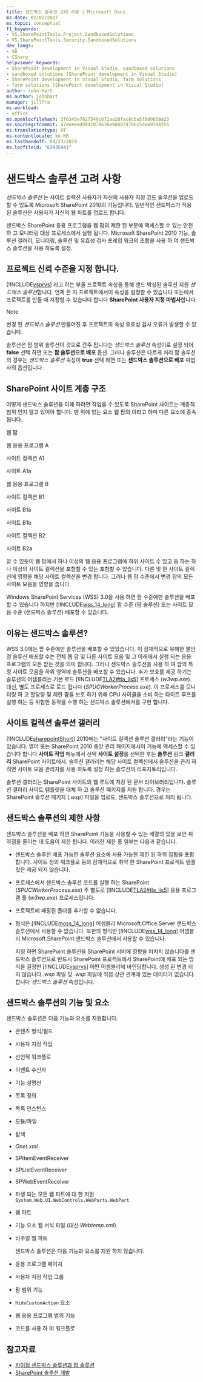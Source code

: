```yaml
---
title: 샌드박스 솔루션 고려 사항 | Microsoft Docs
ms.date: 02/02/2017
ms.topic: conceptual
f1_keywords:
- VS.SharePointTools.Project.SandboxedSolutions
- VS.SharePointTools.Security.SandboxedSolutions
dev_langs:
- VB
- CSharp
helpviewer_keywords:
- SharePoint development in Visual Studio, sandboxed solutions
- sandboxed solutions [SharePoint development in Visual Studio]
- SharePoint development in Visual Studio, farm solutions
- farm solutions [SharePoint development in Visual Studio]
author: John-Hart
ms.author: johnhart
manager: jillfra
ms.workload:
- office
ms.openlocfilehash: 3f6345e7627549c672aa28fac8cba5f6d9658a23
ms.sourcegitcommit: 47eeeeadd84c879636e9d48747b615de69384356
ms.translationtype: HT
ms.contentlocale: ko-KR
ms.lasthandoff: 04/23/2019
ms.locfileid: "63435441"
---
```

# <a name="sandboxed-solution-considerations"></a>샌드박스 솔루션 고려 사항
  *샌드박스 솔루션* 는 사이트 컬렉션 사용자가 자신의 사용자 지정 코드 솔루션을 업로드할 수 있도록 Microsoft SharePoint 2010의 기능입니다. 일반적인 샌드박스가 적용 된 솔루션은 사용자가 자신의 웹 파트를 업로드 합니다.

 샌드박스 SharePoint 응용 프로그램을 웹 팜의 제한 된 부분에 액세스할 수 있는 안전 하 고 모니터링 대상 프로세스에서 실행 됩니다. Microsoft SharePoint 2010 기능, 솔루션 갤러리, 모니터링, 솔루션 및 유효성 검사 프레임 워크의 조합을 사용 하 여 샌드박스 솔루션을 사용 하도록 설정.

## <a name="specify-project-trust-level"></a>프로젝트 신뢰 수준을 지정 합니다.
 [!INCLUDE[vsprvs](../sharepoint/includes/vsprvs-md.md)] 라고 하는 부울 프로젝트 속성을 통해 샌드 박싱된 솔루션 지원 *샌드박스 솔루션*합니다. 언제 든 지 프로젝트에서이 속성을 설정할 수 있습니다 또는에서 프로젝트를 만들 때 지정할 수 있습니다 합니다 **SharePoint 사용자 지정 마법사**합니다.

> [!NOTE]
> 변경 된 *샌드박스 솔루션* 만들어진 후 프로젝트의 속성 유효성 검사 오류가 발생할 수 있습니다.

 솔루션은 팜 범위 솔루션이 것으로 간주 됩니다는 *샌드박스 솔루션* 속성이로 설정 되어 **false** 선택 하면 또는 **팜 솔루션으로 배포** 옵션. 그러나 솔루션은 다르게 처리 팜 솔루션의 경우는 *샌드박스 솔루션* 속성이 **true** 선택 하면 또는 **샌드박스 솔루션으로 배포** 마법사의 옵션입니다.

## <a name="sharepoint-site-hierarchy"></a>SharePoint 사이트 계층 구조
 어떻게 샌드박스 솔루션을 이해 하려면 작업을 수 있도록 SharePoint 사이트는 계층적 범위 인지 알고 있어야 합니다. 맨 위에 있는 요소 웹 팜의 이라고 하며 다른 요소에 종속 됩니다.

 웹 팜

 웹 응용 프로그램 A

 사이트 컬렉션 A1

 사이트 A1a

 웹 응용 프로그램 B

 사이트 컬렉션 B1

 사이트 B1a

 사이트 B1b

 사이트 컬렉션 B2

 사이트 B2a

 알 수 있듯이 웹 팜에서 하나 이상의 웹 응용 프로그램에 하위 사이트 수 있고 등 하는 하나 이상의 사이트 컬렉션을 포함할 수 있는 포함할 수 있습니다. 다른 및 한 사이트 컬렉션에 영향을 해당 사이트 컬렉션을 변경 합니다. 그러나 웹 팜 수준에서 변경 팜의 모든 사이트 모음을 영향을 줍니다.

 Windows SharePoint Services (WSS) 3.0을 사용 하면 팜 수준에만 솔루션을 배포할 수 있습니다 하지만 [!INCLUDE[wss_14_long](../sharepoint/includes/wss-14-long-md.md)] 팜 수준 (팜 솔루션) 또는 사이트 모음 수준 (샌드박스 솔루션) 배포할 수 있습니다.

## <a name="why-sandboxed-solutions"></a>이유는 샌드박스 솔루션?
 WSS 3.0에는 팜 수준에만 솔루션을 배포할 수 있었습니다. 이 잠재적으로 유해한 불안정 솔루션 배포할 수는 전체 웹 팜 및 다른 사이트 모음 및 그 아래에서 실행 되는 응용 프로그램의 모든 받는 것을 의미 합니다. 그러나 샌드박스 솔루션을 사용 하 여 팜의 특정 사이트 모음을 하위 영역에 솔루션을 배포할 수 있습니다. 추가 보호를 제공 하기는 솔루션의 어셈블리는 기본 로드 [!INCLUDE[TLA2#tla_iis5](../sharepoint/includes/tla2sharptla-iis5-md.md)] 프로세스 (*w3wp.exe*). 대신, 별도 프로세스로 로드 됩니다 (*SPUCWorkerProcess.exe*). 이 프로세스를 모니터링 하 고 할당량 및 제한 팜을 보호 하기 위해 CPU 사이클을 소비 하는 타이트 루프를 실행 하는 등 위험한 동작을 수행 하는 샌드박스 솔루션에서를 구현 합니다.

## <a name="site-collection-solution-gallery"></a>사이트 컬렉션 솔루션 갤러리
 [!INCLUDE[sharepointShort](../sharepoint/includes/sharepointshort-md.md)] 2010에는 "사이트 컬렉션 솔루션 갤러리"라는 기능이 있습니다. 열어 또는 SharePoint 2010 중앙 관리 페이지에서이 기능에 액세스할 수 있습니다 합니다 **사이트 작업** 메뉴에서 선택 **사이트 설정**를 선택한 후는 **솔루션** 링크 **갤러리** SharePoint 사이트에서. 솔루션 갤러리는 해당 사이트 컬렉션에서 솔루션을 관리 하려면 사이트 모음 관리자를 사용 하도록 설정 하는 솔루션의 리포지토리입니다.

 솔루션 갤러리는 SharePoint 사이트의 웹 루트에 저장 된 문서 라이브러리입니다. 솔루션 갤러리 사이트 템플릿을 대체 하 고 솔루션 패키지를 지원 합니다. 경우는 SharePoint 솔루션 패키지 (*.wsp*) 파일을 업로드, 샌드박스 솔루션으로 처리 됩니다.

## <a name="sandboxed-solution-limitations"></a>샌드박스 솔루션의 제한 사항
 샌드박스 솔루션을 배포 하면 SharePoint 기능을 사용할 수 있는 배열의 있을 보안 취약점을 줄이는 데 도움이 제한 됩니다. 이러한 제한 중 일부는 다음과 같습니다.

- 샌드박스 솔루션 배포 가능한 솔루션 요소에 사용 가능한 제한 된 하위 집합을 포함 합니다. 사이트 정의 워크플로 등의 잠재적으로 취약 한 SharePoint 프로젝트 템플릿은 제공 되지 않습니다.

- 프로세스에서 샌드박스 솔루션 코드를 실행 하는 SharePoint (*SPUCWorkerProcess.exe*) 주 별도로 [!INCLUDE[TLA2#tla_iis5](../sharepoint/includes/tla2sharptla-iis5-md.md)] 응용 프로그램 풀 (*w3wp.exe*) 프로세스입니다.

- 프로젝트에 매핑된 폴더를 추가할 수 없습니다.

- 형식은 [!INCLUDE[moss_14_long](../sharepoint/includes/moss-14-long-md.md)] 어셈블리 Microsoft.Office.Server 샌드박스 솔루션에서 사용할 수 없습니다. 또한의 형식만 [!INCLUDE[wss_14_long](../sharepoint/includes/wss-14-long-md.md)] 어셈블리 Microsoft.SharePoint 샌드박스 솔루션에서 사용할 수 있습니다.

  지정 하면 SharePoint 솔루션을 SharePoint 서버에 영향을 미치지 않습니다를 샌드박스 솔루션으로 반드시 SharePoint 프로젝트에서 SharePoint에 배포 되는 방식을 결정만 [!INCLUDE[vsprvs](../sharepoint/includes/vsprvs-md.md)] 어떤 어셈블리에 바인딩합니다. 생성 된 변경 되지 않습니다 *.wsp* 파일 및 *.wsp* 파일에 직접 상관 관계에 있는 데이터가 없습니다. 합니다 *샌드박스 솔루션* 속성입니다.

## <a name="capabilities-and-elements-in-sandboxed-solutions"></a>샌드박스 솔루션의 기능 및 요소
 샌드박스 솔루션은 다음 기능과 요소를 지원합니다.

- 콘텐츠 형식/필드

- 사용자 지정 작업

- 선언적 워크플로

- 이벤트 수신자

- 기능 설명선

- 목록 정의

- 목록 인스턴스

- 모듈/파일

- 탐색

- *Onet.xml*

- SPItemEventReceiver

- SPListEventReceiver

- SPWebEventReceiver

- 파생 되는 모든 웹 파트에 대 한 지원 `System.Web.UI.WebControls.WebParts.WebPart`

- 웹 파트

- 기능 요소 웹 서식 파일 (대신 *Webtemp.xml*)

- 비주얼 웹 파트

  샌드박스 솔루션은 다음 기능과 요소를 지원 하지 않습니다.

- 응용 프로그램 페이지

- 사용자 지정 작업 그룹

- 팜 범위 기능

- `HideCustomAction` 요소

- 웹 응용 프로그램 범위 기능

- 코드를 사용 하 여 워크플로

## <a name="see-also"></a>참고자료
- [차이점 샌드박스 솔루션과 팜 솔루션](../sharepoint/differences-between-sandboxed-and-farm-solutions.md)
- [SharePoint 솔루션 개발](../sharepoint/developing-sharepoint-solutions.md)
